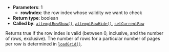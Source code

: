 * **Parameters**: 1
  * **rowIndex**: the row index whose validity we want to check
* **Return type**: boolean
* **Called by**: [`attemptRowShow()`](#attemptRowShow),
  [`attemptRowHide()`](#attemptRowHide), [`setCurrentRow`](#setCurrentRow)

Returns true if the row index is valid (between 0, inclusive, and the number
of rows, exclusive). The number of rows for a particular number of pages per
row is determined in [`loadGrid()`](#loadGrid).
